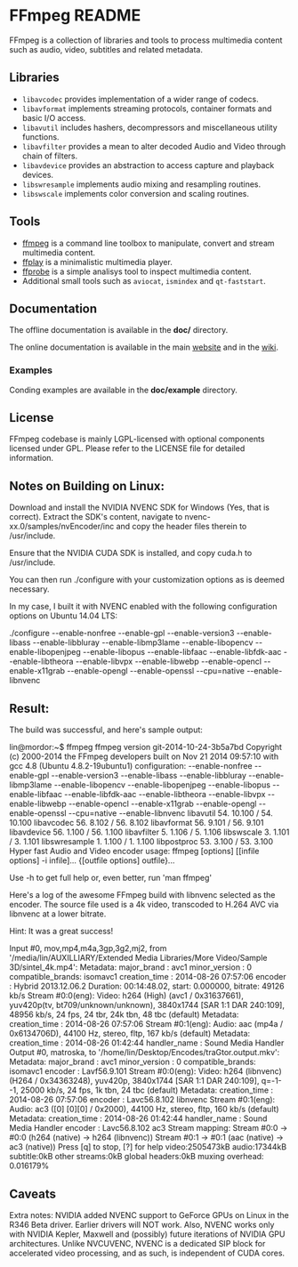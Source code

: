 FFmpeg README
=============

FFmpeg is a collection of libraries and tools to process multimedia content
such as audio, video, subtitles and related metadata.

## Libraries

* `libavcodec` provides implementation of a wider range of codecs.
* `libavformat` implements streaming protocols, container formats and basic I/O access.
* `libavutil` includes hashers, decompressors and miscellaneous utility functions.
* `libavfilter` provides a mean to alter decoded Audio and Video through chain of filters.
* `libavdevice` provides an abstraction to access capture and playback devices.
* `libswresample` implements audio mixing and resampling routines.
* `libswscale` implements color conversion and scaling routines.

## Tools

* [ffmpeg](http://ffmpeg.org/ffmpeg.html) is a command line toolbox to
  manipulate, convert and stream multimedia content.
* [ffplay](http://ffmpeg.org/ffplay.html) is a minimalistic multimedia player.
* [ffprobe](http://ffmpeg.org/ffprobe.html) is a simple analisys tool to inspect
  multimedia content.
* Additional small tools such as `aviocat`, `ismindex` and `qt-faststart`.

## Documentation

The offline documentation is available in the **doc/** directory.

The online documentation is available in the main [website](http://ffmpeg.org)
and in the [wiki](http://trac.ffmpeg.org).

### Examples

Conding examples are available in the **doc/example** directory.

## License

FFmpeg codebase is mainly LGPL-licensed with optional components licensed under
GPL. Please refer to the LICENSE file for detailed information.

## Notes on Building on Linux:

Download and install the NVIDIA NVENC SDK for Windows (Yes, that is correct). Extract the SDK's content, navigate to nvenc-xx.0/samples/nvEncoder/inc and copy the header files therein to /usr/include.

Ensure that the NVIDIA CUDA SDK is installed, and copy cuda.h to /usr/include.

You can then run ./configure with your customization options as is deemed necessary.

In my case, I built it with NVENC enabled with the following configuration options on Ubuntu 14.04 LTS:

./configure --enable-nonfree --enable-gpl --enable-version3 --enable-libass --enable-libbluray --enable-libmp3lame --enable-libopencv --enable-libopenjpeg --enable-libopus --enable-libfaac --enable-libfdk-aac --enable-libtheora --enable-libvpx --enable-libwebp --enable-opencl --enable-x11grab --enable-opengl --enable-openssl --cpu=native --enable-libnvenc

## Result: 

The build was successful, and here's sample output:

lin@mordor:~$ ffmpeg
ffmpeg version git-2014-10-24-3b5a7bd Copyright (c) 2000-2014 the FFmpeg developers
built on Nov 21 2014 09:57:10 with gcc 4.8 (Ubuntu 4.8.2-19ubuntu1)
configuration: --enable-nonfree --enable-gpl --enable-version3 --enable-libass --enable-libbluray --enable-libmp3lame --enable-libopencv --enable-libopenjpeg --enable-libopus --enable-libfaac --enable-libfdk-aac --enable-libtheora --enable-libvpx --enable-libwebp --enable-opencl --enable-x11grab --enable-opengl --enable-openssl --cpu=native --enable-libnvenc
libavutil 54. 10.100 / 54. 10.100
libavcodec 56. 8.102 / 56. 8.102
libavformat 56. 9.101 / 56. 9.101
libavdevice 56. 1.100 / 56. 1.100
libavfilter 5. 1.106 / 5. 1.106
libswscale 3. 1.101 / 3. 1.101
libswresample 1. 1.100 / 1. 1.100
libpostproc 53. 3.100 / 53. 3.100
Hyper fast Audio and Video encoder
usage: ffmpeg [options] [[infile options] -i infile]... {[outfile options] outfile}...

Use -h to get full help or, even better, run 'man ffmpeg'

Here's a log of the awesome FFmpeg build with libnvenc selected as the encoder.
The source file used is a 4k video, transcoded to H.264 AVC via libnvenc at a lower bitrate.

Hint: It was a great success!

Input #0, mov,mp4,m4a,3gp,3g2,mj2, from '/media/lin/AUXILLIARY/Extended Media Libraries/More Video/Sample 3D/sintel_4k.mp4':
Metadata:
major_brand : avc1
minor_version : 0
compatible_brands: isomavc1
creation_time : 2014-08-26 07:57:06
encoder : Hybrid 2013.12.06.2
Duration: 00:14:48.02, start: 0.000000, bitrate: 49126 kb/s
Stream #0:0(eng): Video: h264 (High) (avc1 / 0x31637661), yuv420p(tv, bt709/unknown/unknown), 3840x1744 [SAR 1:1 DAR 240:109], 48956 kb/s, 24 fps, 24 tbr, 24k tbn, 48 tbc (default)
Metadata:
creation_time : 2014-08-26 07:57:06
Stream #0:1(eng): Audio: aac (mp4a / 0x6134706D), 44100 Hz, stereo, fltp, 167 kb/s (default)
Metadata:
creation_time : 2014-08-26 01:42:44
handler_name : Sound Media Handler
Output #0, matroska, to '/home/lin/Desktop/Encodes/traGtor.output.mkv':
Metadata:
major_brand : avc1
minor_version : 0
compatible_brands: isomavc1
encoder : Lavf56.9.101
Stream #0:0(eng): Video: h264 (libnvenc) (H264 / 0x34363248), yuv420p, 3840x1744 [SAR 1:1 DAR 240:109], q=-1--1, 25000 kb/s, 24 fps, 1k tbn, 24 tbc (default)
Metadata:
creation_time : 2014-08-26 07:57:06
encoder : Lavc56.8.102 libnvenc
Stream #0:1(eng): Audio: ac3 ([0] [0][0] / 0x2000), 44100 Hz, stereo, fltp, 160 kb/s (default)
Metadata:
creation_time : 2014-08-26 01:42:44
handler_name : Sound Media Handler
encoder : Lavc56.8.102 ac3
Stream mapping:
Stream #0:0 -> #0:0 (h264 (native) -> h264 (libnvenc))
Stream #0:1 -> #0:1 (aac (native) -> ac3 (native))
Press [q] to stop, [?] for help
video:2505473kB audio:17344kB subtitle:0kB other streams:0kB global headers:0kB muxing overhead: 0.016179%

## Caveats

Extra notes: NVIDIA added NVENC support to GeForce GPUs on Linux in the R346 Beta driver.
Earlier drivers will NOT work. 
Also, NVENC works only with NVIDIA Kepler, Maxwell and (possibly) future iterations of NVIDIA GPU architectures.
Unlike NVCUVENC, NVENC is a dedicated SIP block for accelerated video processing, and as such, is independent of CUDA cores. 





